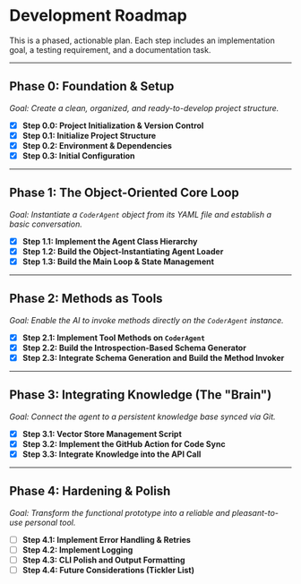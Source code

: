 # Development Roadmap

This is a phased, actionable plan. Each step includes an implementation goal, a testing requirement, and a documentation task.

---

## Phase 0: Foundation & Setup
*Goal: Create a clean, organized, and ready-to-develop project structure.*

- [x] **Step 0.0: Project Initialization & Version Control**
- [x] **Step 0.1: Initialize Project Structure**
- [x] **Step 0.2: Environment & Dependencies**
- [x] **Step 0.3: Initial Configuration**

---

## Phase 1: The Object-Oriented Core Loop
*Goal: Instantiate a `CoderAgent` object from its YAML file and establish a basic conversation.*

- [x] **Step 1.1: Implement the Agent Class Hierarchy**
- [x] **Step 1.2: Build the Object-Instantiating Agent Loader**
- [x] **Step 1.3: Build the Main Loop & State Management**

---

## Phase 2: Methods as Tools
*Goal: Enable the AI to invoke methods directly on the `CoderAgent` instance.*

- [x] **Step 2.1: Implement Tool Methods on `CoderAgent`**
- [x] **Step 2.2: Build the Introspection-Based Schema Generator**
- [x] **Step 2.3: Integrate Schema Generation and Build the Method Invoker**

---

## Phase 3: Integrating Knowledge (The "Brain")
*Goal: Connect the agent to a persistent knowledge base synced via Git.*

- [x] **Step 3.1: Vector Store Management Script**
- [x] **Step 3.2: Implement the GitHub Action for Code Sync**
- [x] **Step 3.3: Integrate Knowledge into the API Call**

---

## Phase 4: Hardening & Polish
*Goal: Transform the functional prototype into a reliable and pleasant-to-use personal tool.*

- [ ] **Step 4.1: Implement Error Handling & Retries**
- [ ] **Step 4.2: Implement Logging**
- [ ] **Step 4.3: CLI Polish and Output Formatting**
- [ ] **Step 4.4: Future Considerations (Tickler List)**
